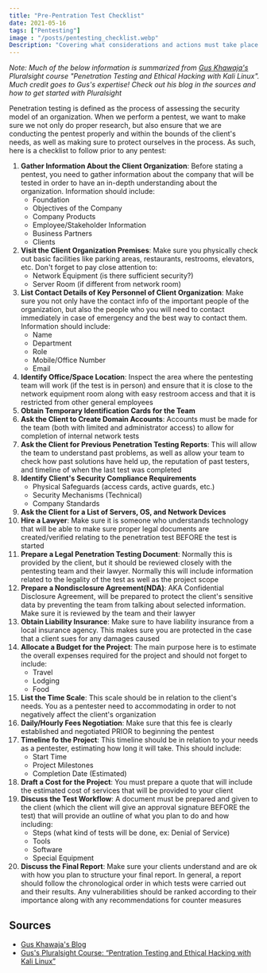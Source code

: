 ```yaml
---
title: "Pre-Pentration Test Checklist"
date: 2021-05-16
tags: ["Pentesting"]
image : "/posts/pentesting_checklist.webp"
Description: "Covering what considerations and actions must take place before performing a pentest."
---
```

*Note: Much of the below information is summarized from [Gus Khawaja's](https://ethicalhackingblog.com/about/) Pluralsight course "Penetration Testing and Ethical Hacking with Kali Linux". Much credit goes to Gus's expertise! Check out his blog in the sources and how to get started with Pluralsight*

Penetration testing is defined as the process of assessing the security model of an organization. When we perform a pentest, we want to make sure we not only do proper research, but also ensure that we are conducting the pentest properly and within the bounds of the client's needs, as well as making sure to protect ourselves in the process. As such, here is a checklist to follow prior to any pentest:

1. **Gather Information About the Client Organization**: Before stating a pentest, you need to gather information about the company that will be tested in order to have an in-depth understanding about the organization. Information should include:
    - Foundation
    - Objectives of the Company
    - Company Products
    - Employee/Stakeholder Information
    - Business Partners
    - Clients
2. **Visit the Client Organization Premises**: Make sure you physically check out basic facilities like parking areas, restaurants, restrooms, elevators, etc. Don't forget to pay close attention to:
    - Network Equipment (is there sufficient security?)
    - Server Room (if different from network room)
3. **List Contact Details of Key Personnel of Client Organization**: Make sure you not only have the contact info of the important people of the organization, but also the people who you will need to contact immediately in case of emergency and the best way to contact them. Information should include:
    - Name
    - Department
    - Role
    - Mobile/Office Number
    - Email
4. **Identify Office/Space Location**: Inspect the area where the pentesting team will work (if the test is in person) and ensure that it is close to the network equipment room along with easy restroom access and that it is restricted from other general employees
5. **Obtain Temporary Identification Cards for the Team**
6. **Ask the Client to Create Domain Accounts**: Accounts must be made for the team (both with limited and administrator access) to allow for completion of internal network tests
7. **Ask the Client for Previous Penetration Testing Reports**: This will allow the team to understand past problems, as well as allow your team to check how past solutions have held up, the reputation of past testers, and timeline of when the last test was completed
8. **Identify Client's Security Compliance Requirements**
    - Physical Safeguards (access cards, active guards, etc.)
    - Security Mechanisms (Technical)
    - Company Standards
9. **Ask the Client for a List of Servers, OS, and Network Devices**
10. **Hire a Lawyer**: Make sure it is someone who understands technology that will be able to make sure proper legal documents are created/verified relating to the penetration test BEFORE the test is started
11. **Prepare a Legal Penetration Testing Document**: Normally this is provided by the client, but it should be reviewed closely with the pentesting team and their lawyer. Normally this will include information related to the legality of the test as well as the project scope
12. **Prepare a Nondisclosure Agreement(NDA)**: AKA Confidential Disclosure Agreement, will be prepared to protect the client's sensitive data by preventing the team from talking about selected information. Make sure it is reviewed by the team and their lawyer
13. **Obtain Liability Insurance**: Make sure to have liability insurance from a local insurance agency. This makes sure you are protected in the case that a client sues for any damages caused
14. **Allocate a Budget for the Project**: The main purpose here is to estimate the overall expenses required for the project and should not forget to include:
    - Travel
    - Lodging
    - Food
15. **List the Time Scale**: This scale should be in relation to the client's needs. You as a pentester need to accommodating in order to not negatively affect the client's organization
16. **Daily/Hourly Fees Negotiation**: Make sure that this fee is clearly established and negotiated PRIOR to beginning the pentest
17. **Timeline fo the Project**: This timeline should be in relation to your needs as a pentester, estimating how long it will take. This should include:
    - Start Time
    - Project Milestones
    - Completion Date (Estimated)
18. **Draft a Cost for the Project**: You must prepare a quote that will include the estimated cost of services that will be provided to your client
19. **Discuss the Test Workflow**: A document must be prepared and given to the client (which the client will give an approval signature BEFORE the test) that will provide an outline of what you plan to do and how including:
    - Steps (what kind of tests will be done, ex: Denial of Service)
    - Tools
    - Software
    - Special Equipment
20. **Discuss the Final Report**: Make sure your clients understand and are ok with how you plan to structure your final report. In general, a report should follow the chronological order in which tests were carried out and their results. Any vulnerabilities should be ranked according to their importance along with any recommendations for counter measures

## Sources
* [Gus Khawaja's Blog](https://ethicalhackingblog.com/)
* [Gus's Pluralsight Course: “Pentration Testing and Ethical Hacking with Kali Linux”](https://www.pluralsight.com/courses/kali-linux-penetration-testing-ethical-hacking)